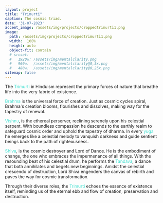 ```yaml
---
layout: project
title: "Trimurti"
caption: The cosmic triad.
date: '31-07-2023'
accent_image: /assets/img/projects/croppedtrimurti1.png   
image: 
  path: /assets/img/projects/croppedtrimurti1.png  
  width:  100%
  height: auto
  object-fit: contain
  # srcset: 
  #   1920w: /assets/img/mentalclarity.png
  #   960w:  /assets/img/mentalclarity@0,5x.png
  #   480w:  /assets/img/mentalclarity@0,25x.png
sitemap: false
---
```


 
  The <span style="color:turquoise">Trimurti</span> in Hinduism represent the primary forces of nature that breathe life into the very fabric of existence. 
  
  <span style="color:turquoise">Brahma</span> is the universal force of creation. Just as cosmic cycles spiral, Brahma's creation blooms, flourishes and dissolves, making way for the tapestry of renewal. 

  <span style="color:turquoise">Vishnu</span>, is the ethereal perserver, reclining serenely upon his celestial serpent. With boundless compassion he descends to the earthly realm to safeguard cosmic order and uphold the tapestry of dharma. In every  <span style="color:turquoise">yuga</span> he emerges like a celestial melody to vanquish darkness and guide sentient beings back to the path of righteousness. 

  <span style="color:turquoise">Shiva</span>, is the cosmic destroyer and Lord of Dance. He is the embodiment of change, the one who embraces the impermenance of all things. With the resounding beat of his celestial drum, he performs the  <span style="color:turquoise">Tandava</span>, a dance that both annihilates and begets new beginnings. Amidst the celestial crescendo of destruction, Lord Shiva engenders the canvas of rebirth and paves the way for cosmic transformation. 

  Through their diverse roles, the <span style="color:turquoise">Trimurti</span> echoes the essence of existence itself, reminding us of the eternal ebb and flow of creation, preservation and destruction.   